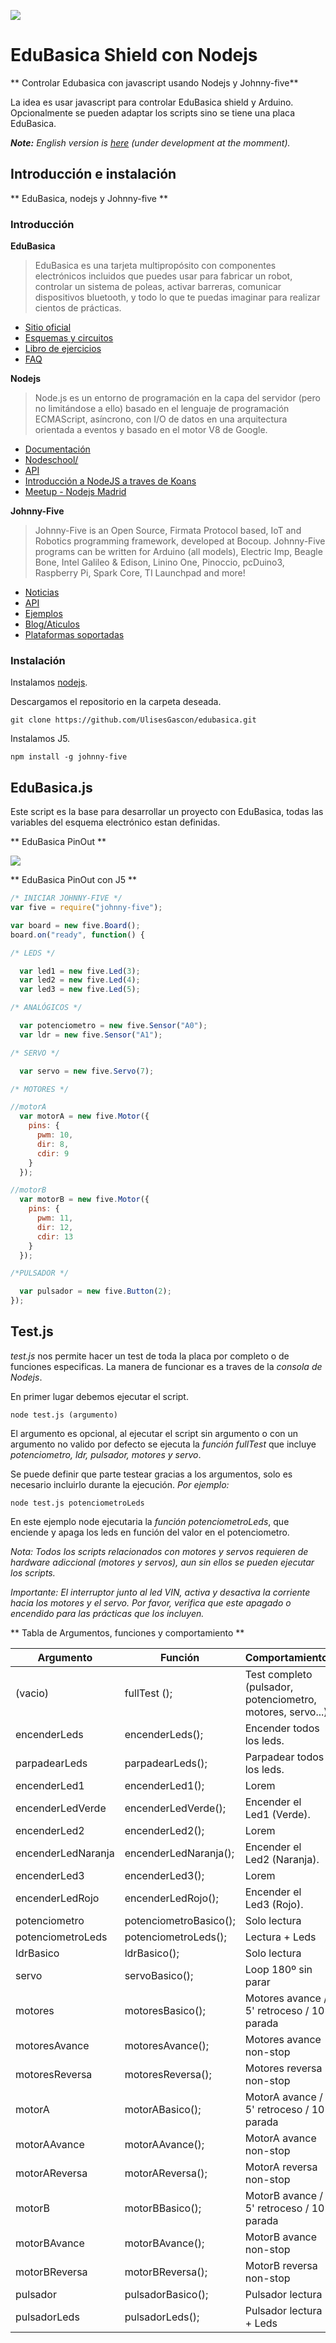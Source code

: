 ﻿![](http://www.blog.ulisesgascon.com/wp-content/uploads/2015/05/edubasica01.jpg)
# EduBasica Shield con Nodejs
** Controlar Edubasica con javascript usando Nodejs y Johnny-five**

La idea es usar javascript para controlar EduBasica shield y Arduino. Opcionalmente se pueden adaptar los scripts sino se tiene una placa EduBasica.

_**Note:** English version is [here](https://github.com/UlisesGascon/edubasica/tree/master/Nodejs/translations) (under development at the momment)._

## Introducción e instalación
** EduBasica, nodejs y Johnny-five **


### Introducción

**EduBasica** 

> EduBasica es una tarjeta multipropósito con componentes electrónicos incluidos 
> que puedes usar para fabricar un robot, controlar un sistema de poleas, activar barreras, 
> comunicar dispositivos bluetooth, y todo lo que te puedas imaginar para realizar cientos de prácticas.

- [Sitio oficial](http://practicasconarduino.com)
- [Esquemas y circuitos](https://github.com/jorgeroden/edubasica)
- [Libro de ejercicios](http://www.practicasconarduino.com/libro/)
- [FAQ](http://www.practicasconarduino.com/faq/)


**Nodejs**

> Node.js es un entorno de programación en la capa del servidor (pero no limitándose a ello) basado 
> en el lenguaje de programación ECMAScript, asíncrono, con I/O de datos en una arquitectura orientada 
> a eventos y basado en el motor V8 de Google.

- [Documentación](https://nodejs.org/documentation/) 
- [Nodeschool/](http://nodeschool.io/)
- [API](https://nodejs.org/api/)
- [Introducción a NodeJS a traves de Koans](http://nodejskoans.com/)
- [Meetup - Nodejs Madrid](http://www.meetup.com/es/Node-js-Madrid/) 

**Johnny-Five**

> Johnny-Five is an Open Source, Firmata Protocol based, IoT and Robotics programming framework, 
> developed at Bocoup. Johnny-Five programs can be written for Arduino (all models), Electric Imp, 
> Beagle Bone, Intel Galileo & Edison, Linino One, Pinoccio, pcDuino3, Raspberry Pi, Spark Core, TI 
> Launchpad and more!

- [Noticias](http://johnny-five.io/news/)
- [API](http://johnny-five.io/api/)
- [Ejemplos](http://johnny-five.io/examples/)
- [Blog/Aticulos](http://johnny-five.io/articles/)
- [Plataformas soportadas](http://johnny-five.io/platform-support/)


### Instalación

Instalamos [nodejs](https://nodejs.org/). 

Descargamos el repositorio en la carpeta deseada.

	git clone https://github.com/UlisesGascon/edubasica.git

Instalamos J5.

	npm install -g johnny-five



## EduBasica.js

Este script es la base para desarrollar un proyecto con EduBasica, todas las variables del esquema electrónico estan definidas. 

** EduBasica PinOut **

![](http://www.blog.ulisesgascon.com/wp-content/uploads/2015/05/edubasica_v2_pinout.jpg)

** EduBasica PinOut con J5 **

```javascript
/* INICIAR JOHNNY-FIVE */
var five = require("johnny-five");

var board = new five.Board();
board.on("ready", function() {

/* LEDS */

  var led1 = new five.Led(3);
  var led2 = new five.Led(4);
  var led3 = new five.Led(5);

/* ANALÓGICOS */

  var potenciometro = new five.Sensor("A0");
  var ldr = new five.Sensor("A1");

/* SERVO */

  var servo = new five.Servo(7);

/* MOTORES */

//motorA
  var motorA = new five.Motor({
    pins: {
      pwm: 10,
      dir: 8,
      cdir: 9
    }
  });

//motorB
  var motorB = new five.Motor({
    pins: {
      pwm: 11,
      dir: 12,
      cdir: 13
    }
  });  

/*PULSADOR */

  var pulsador = new five.Button(2);
});
```

## Test.js

*test.js* nos permite hacer un test de toda la placa por completo o de funciones especificas. La manera de funcionar es a traves de la *consola de Nodejs*.

En primer lugar debemos ejecutar el script.

	node test.js (argumento)

El argumento es opcional, al ejecutar el script sin argumento o con un argumento no valido por defecto se ejecuta la *función fullTest* que incluye *potenciometro, ldr, pulsador, motores y servo*.

Se puede definir que parte testear gracias a los argumentos, solo es necesario incluirlo durante la ejecución. 
*Por ejemplo:*

	node test.js potenciometroLeds

En este ejemplo node ejecutaria la *función potenciometroLeds*, que enciende y apaga los leds en función del valor en el potenciometro.

*Nota: Todos los scripts relacionados con motores y servos requieren de hardware adiccional (motores y servos), aun sin ellos se pueden ejecutar los scripts.*

*Importante: El interruptor junto al led VIN, activa y desactiva la corriente hacia los motores y el servo. Por favor, verifica que este apagado o encendido para las prácticas que los incluyen.*


** Tabla de Argumentos, funciones y comportamiento **

| Argumento | Función | Comportamiento |
| --- | --- | --- |
| (vacio) | fullTest (); | Test completo (pulsador, potenciometro, motores, servo...)  | 
| encenderLeds | encenderLeds(); | Encender todos los leds. |
| parpadearLeds | parpadearLeds(); | Parpadear todos los leds. |
| encenderLed1 | encenderLed1(); | Lorem |
| encenderLedVerde | encenderLedVerde(); | Encender el Led1 (Verde). |
| encenderLed2 | encenderLed2(); | Lorem |
| encenderLedNaranja | encenderLedNaranja(); | Encender el Led2 (Naranja). |
| encenderLed3 | encenderLed3(); | Lorem |
| encenderLedRojo | encenderLedRojo(); | Encender el Led3 (Rojo). |
| potenciometro | potenciometroBasico(); | Solo lectura |
| potenciometroLeds | potenciometroLeds(); | Lectura + Leds |
| ldrBasico | ldrBasico(); | Solo lectura | 
| servo | servoBasico(); | Loop 180º sin parar |
| motores | motoresBasico(); | Motores avance / 5' retroceso / 10' parada |
| motoresAvance | motoresAvance(); | Motores avance non-stop |
| motoresReversa | motoresReversa(); | Motores reversa non-stop |
| motorA | motorABasico(); | MotorA avance / 5' retroceso / 10' parada |
| motorAAvance | motorAAvance(); | MotorA avance non-stop |
| motorAReversa | motorAReversa(); | MotorA reversa non-stop |
| motorB | motorBBasico(); | MotorB avance / 5' retroceso / 10' parada |
| motorBAvance | motorBAvance(); | MotorB avance non-stop |
| motorBReversa | motorBReversa(); | MotorB reversa non-stop |
| pulsador | pulsadorBasico(); | Pulsador lectura |
| pulsadorLeds | pulsadorLeds(); | Pulsador lectura + Leds |